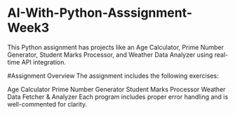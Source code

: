 # AI-With-Python-Asssignment-Week3
This Python assignment has projects like an Age Calculator, Prime Number Generator, Student Marks Processor, and Weather Data Analyzer using real-time API integration.

#Assignment Overview
The assignment includes the following exercises:

Age Calculator
Prime Number Generator
Student Marks Processor
Weather Data Fetcher & Analyzer
Each program includes proper error handling and is well-commented for clarity.
  
